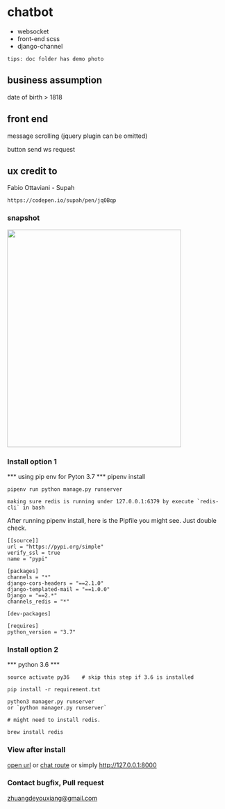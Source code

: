 # chatbot

- websocket
- front-end scss
- django-channel

`tips: doc folder has demo photo`

## business assumption

date of birth > 1818

## front end
message scrolling (jquery plugin can be omitted)

button send ws request

## ux credit to 

Fabio Ottaviani - Supah
    
    https://codepen.io/supah/pen/jqOBqp

### snapshot
    
<img src="https://github.com/ilovejs/chatbot/blob/master/doc/demo.png" width="400" height="500"/>

### Install option 1
*** using pip env for Pyton 3.7 ***
    pipenv install
    
    pipenv run python manage.py runserver
    
    making sure redis is running under 127.0.0.1:6379 by execute `redis-cli` in bash

After running pipenv install, here is the Pipfile you might see. Just double check.
```
[[source]]
url = "https://pypi.org/simple"
verify_ssl = true
name = "pypi"

[packages]
channels = "*"
django-cors-headers = "==2.1.0"
django-templated-mail = "==1.0.0"
Django = "==2.*"
channels_redis = "*"

[dev-packages]

[requires]
python_version = "3.7"
```

### Install option 2
*** python 3.6 ***

    source activate py36    # skip this step if 3.6 is installed
    
    pip install -r requirement.txt
    
    python3 manager.py runserver
    or `python manager.py runserver`

    # might need to install redis.
        
    brew install redis
    
### View after install

[open url](http://127.0.0.1:8000)
or 
[chat route](http://127.0.0.1/chat)
or 
simply http://127.0.0.1:8000 

### Contact bugfix, Pull request
zhuangdeyouxiang@gmail.com
